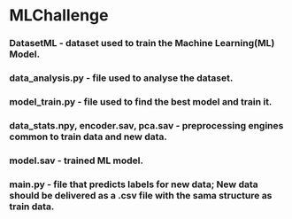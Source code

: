 # MLChallenge

### DatasetML - dataset used to train the Machine Learning(ML) Model.
### data_analysis.py - file used to analyse the dataset.
### model_train.py - file used to find the best model and train it.
### data_stats.npy, encoder.sav, pca.sav - preprocessing engines common to train data and new data.
### model.sav - trained ML model.
### main.py - file that predicts labels for new data; New data should be delivered as a .csv file with the sama structure as train data.
